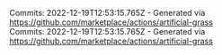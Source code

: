 Commits: 2022-12-19T12:53:15.765Z - Generated via https://github.com/marketplace/actions/artificial-grass
<br>
Commits: 2022-12-19T12:53:15.765Z - Generated via https://github.com/marketplace/actions/artificial-grass
<br>
